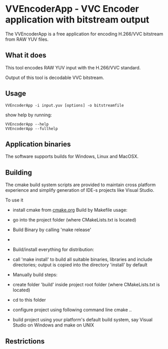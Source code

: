 
VVEncoderApp - VVC Encoder application with bitstream output
====================================================

The VVEncoderApp is a free application for encoding H.266/VVC bitstream from RAW YUV files.

What it does
------------

This tool encodes RAW YUV input with the H.266/VVC standard.


Output of this tool is decodable VVC bitstream.

Usage
-----

```
VVEncoderApp -i input.yuv [options] -o bitstreamfile
```

show help by running:

```
VVEncoderApp --help
VVEncoderApp --fullhelp
```

Application binaries
--------
The software supports builds for Windows, Linux and MacOSX.


Building
--------

The cmake build system scripts are provided to maintain cross platform experience and simplify generation of IDE-s projects like Visual Studio.

To use it

- install cmake from [cmake.org](http://cmake.org)
Build by Makefile usage:
- go into the project folder (where CMakeLists.txt is located)
- Build Binary by calling 'make release'
-
- Build/install everything for distribution:
- call 'make install' to build all suitable binaries, libraries and include directories; output is copied into the directory 'install' by default

- Manually build steps:
- create folder 'build' inside project root folder (where CMakeLists.txt is located)
- cd to this folder
- configure project using following command line cmake ..
- build project using your platform's default build system, say Visual Studio on Windows and make on UNIX


Restrictions
------------





